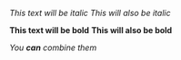 <!-- Write out some of your awesome attributes, and use emphasis (like bold or italics) to identify keywords, programming languages, or skills. -->

*This text will be italic*
_This will also be italic_

**This text will be bold**
__This will also be bold__

_You **can** combine them_
